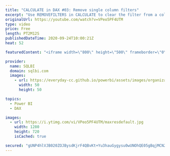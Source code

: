 ```yaml
---
title: "CALCULATE in DAX #03: Remove single column filters"
excerpt: "Use REMOVEFILTERS in CALCULATE to clear the filter from a column. How to learn DAX: https://www.sqlbi.com/guides/dax/?aff=yt The definitive guide to DAX: https://www.sqlbi.com/books/the-definitive-guide-to-dax-2nd-edition/?aff=yt CALCULATE function: https://dax.guide/calculate/?aff=yt"
originalUrl: https://youtube.com/watch?v=VPeo5PF4UTM
type: video
price: Free
length: PT2M12S
publishedDateTime: 2020-09-24T10:00:21Z
heat: 52

featuredContent: "<iframe width=\"800\" height=\"500\" frameborder=\"0\" src=\"https://www.youtube.com/embed/VPeo5PF4UTM\" allow=\"accelerometer; autoplay; encrypted-media; gyroscope; picture-in-picture\" allowfullscreen></iframe>"

provider:
  name: SQLBI
  domain: sqlbi.com
  images:
    - url: https://everyday-cc.github.io/powerbi/assets/images/organizations/sqlbi.com-50x50.jpg
      width: 50
      height: 50

topics:
  - Power BI
  - DAX

images:
  - url: https://i.ytimg.com/vi/VPeo5PF4UTM/maxresdefault.jpg
    width: 1280
    height: 720
    isCached: true

secured: "gUNP4hlVJB020ZOJBysdKjrF4QBvKt+Yu3hauGygysu0wUNOhQE05gBqjMCN2OoEls2kQxXB1bu4e+wbCWHpm+a063AUTCdwUPxMPkXJoqILIywyNVkUHHHWc43UuLxr7JhTpfiRzDhZG+2CFFOzBuxN2XTk8gTCGl2VZRTf/ZnsmwaMSghIErWvwTjHdlz7n533EHafbku1WY3RshwjFOG1UZLQWj2fcjHc8Ac1Q19D71GE10fstjKF+TyJajyO7Hpf+Plm7r51aoSyWwS99tZJI4ddLW2zbjbwvstImpS31fo7jRA4NLSy5zbYB/kJ0uet68nh40iBlOXxGS+wYEdJOZ9zgrsQgpDVjMQvgEcvVPfvBk6D/+Sts6t1zeR63OVgG/Y/nFl0cy263AXvXYvi96yhIlN0iSPFjQHS1Ts=;UccxP+O/Or423JFtkN4+og=="
---
```


